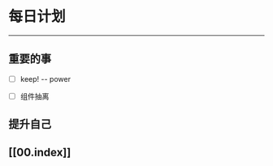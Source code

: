 
# 每日计划
---
## 重要的事

- [ ]  keep! -- power
- [ ]  组件抽离




## 提升自己

  



## [[00.index]]










